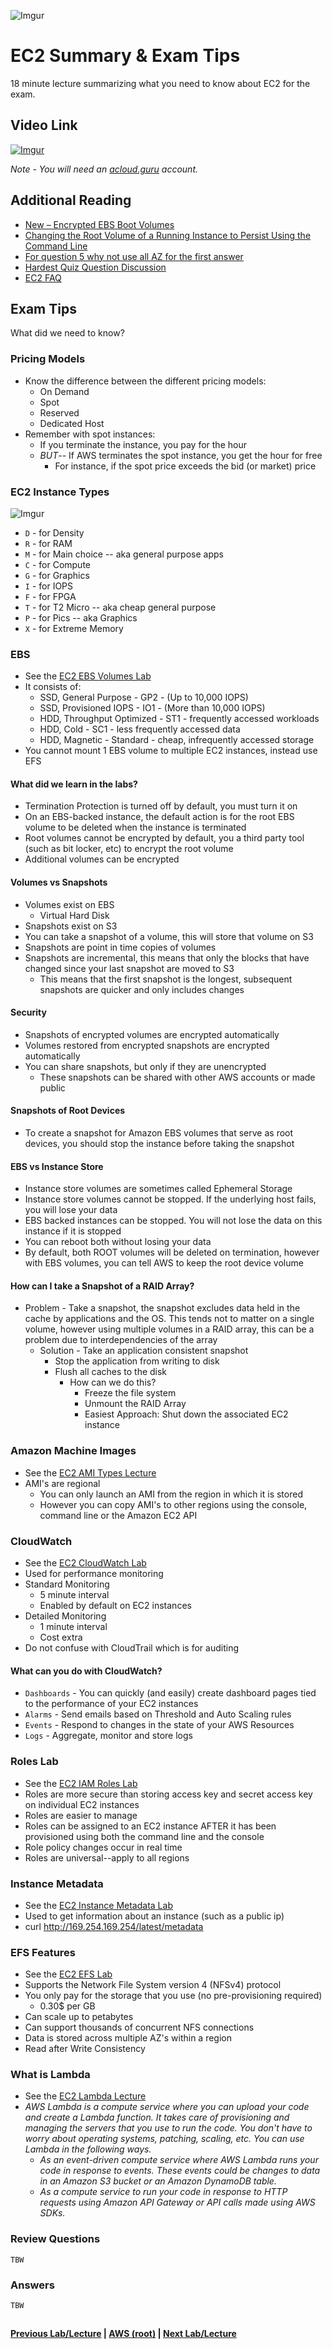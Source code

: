 ![Imgur](https://i.imgur.com/9awJmtb.png)


EC2 Summary & Exam Tips
======

18 minute lecture summarizing what you need to know about EC2 for the exam.


## Video Link

[![Imgur](https://i.imgur.com/rNHv4sJ.png)](https://acloud.guru/course/aws-certified-solutions-architect-associate/learn/ec2/summary/watch)

*Note - You will need an [acloud.guru](acloud.guru) account.*


## Additional Reading

* [New – Encrypted EBS Boot Volumes](https://aws.amazon.com/blogs/aws/new-encrypted-ebs-boot-volumes/)
* [Changing the Root Volume of a Running Instance to Persist Using the Command Line](https://docs.aws.amazon.com/AWSEC2/latest/UserGuide/terminating-instances.html#delete-on-termination-running-instance)
* [For question 5 why not use all AZ for the first answer](https://acloud.guru/forums/aws-certified-solutions-architect-associate/discussion/-KFIeaB-fySmPO6lHppl/for-question-5-why-not-use-all-az-for-the-first-answer)
* [Hardest Quiz Question Discussion](https://acloud.guru/course/aws-certified-solutions-architect-associate/discuss/-KFAnKuYopjjH3LCNdwN/ec2-quiz-qestion)
* [EC2 FAQ](https://aws.amazon.com/ec2/faqs/)

## Exam Tips

What did we need to know?

### Pricing Models

* Know the difference between the different pricing models:
  * On Demand
  * Spot
  * Reserved
  * Dedicated Host
* Remember with spot instances:
  * If you terminate the instance, you pay for the hour
  * _BUT_-- If AWS terminates the spot instance, you get the hour for free
      * For instance, if the spot price exceeds the bid (or market) price


### EC2 Instance Types

![Imgur](https://i.imgur.com/XO09jj1.png)

* `D` - for Density
* `R` - for RAM
* `M` - for Main choice -- aka general purpose apps
* `C` - for Compute
* `G` - for Graphics
* `I` - for IOPS
* `F` - for FPGA
* `T` - for T2 Micro -- aka cheap general purpose
* `P` - for Pics -- aka Graphics
* `X` - for Extreme Memory


### EBS

* See the [EC2 EBS Volumes Lab](ec2-ebs-volumes-lab.md)
* It consists of:
  * SSD, General Purpose - GP2 - (Up to 10,000 IOPS)
  * SSD, Provisioned IOPS - IO1 - (More than 10,000 IOPS)
  * HDD, Throughput Optimized - ST1 - frequently accessed workloads
  * HDD, Cold - SC1 - less frequently accessed data
  * HDD, Magnetic - Standard - cheap, infrequently accessed storage
* You cannot mount 1 EBS volume to multiple EC2 instances, instead use EFS


#### What did we learn in the labs?

* Termination Protection is turned off by default, you must turn it on
* On an EBS-backed instance, the default action is for the root EBS volume to be deleted when the instance is terminated
* Root volumes cannot be encrypted by default, you a third party tool (such as bit locker, etc) to encrypt the root volume
* Additional volumes can be encrypted


#### Volumes vs Snapshots

* Volumes exist on EBS
  * Virtual Hard Disk
* Snapshots exist on S3
* You can take a snapshot of a volume, this will store that volume on S3
* Snapshots are point in time copies of volumes
* Snapshots are incremental, this means that only the blocks that have changed since your last snapshot are moved to S3
  * This means that the first snapshot is the longest, subsequent snapshots are quicker and only
    includes changes


#### Security

* Snapshots of encrypted volumes are encrypted automatically
* Volumes restored from encrypted snapshots are encrypted automatically
* You can share snapshots, but only if they are unencrypted
  * These snapshots can be shared with other AWS accounts or made public


#### Snapshots of Root Devices

* To create a snapshot for Amazon EBS volumes that serve as root devices, you should stop the instance before 
  taking the snapshot
  
  
#### EBS vs Instance Store

* Instance store volumes are sometimes called Ephemeral Storage
* Instance store volumes cannot be stopped. If the underlying host fails, you will lose your data
* EBS backed instances can be stopped. You will not lose the data on this instance if it is stopped
* You can reboot both without losing your data
* By default, both ROOT volumes will be deleted on termination, however with EBS volumes, you can tell 
  AWS to keep the root device volume
    

#### How can I take a Snapshot of a RAID Array?

* Problem - Take a snapshot, the snapshot excludes data held in the cache by applications and the OS. This
  tends not to matter on a single volume, however using multiple volumes in a RAID array, this can be a
  problem due to interdependencies of the array
  * Solution - Take an application consistent snapshot
    * Stop the application from writing to disk
    * Flush all caches to the disk
      * How can we do this?
        * Freeze the file system
        * Unmount the RAID Array
        * Easiest Approach: Shut down the associated EC2 instance


### Amazon Machine Images

* See the [EC2 AMI Types Lecture](ec2-ami-types.md)
* AMI's are regional  
  * You can only launch an AMI from the region in which it is stored 
  * However you can copy AMI's to other regions using the console, command line or the Amazon EC2 API
  
  
### CloudWatch

* See the [EC2 CloudWatch Lab](ec2-cloudwatch-lab.md)
* Used for performance monitoring
* Standard Monitoring
  * 5 minute interval
  * Enabled by default on EC2 instances
* Detailed Monitoring
  * 1 minute interval
  * Cost extra
* Do not confuse with CloudTrail which is for auditing


#### What can you do with CloudWatch?

* `Dashboards` - You can quickly (and easily) create dashboard pages tied to the performance of your EC2 instances
* `Alarms` - Send emails based on Threshold and Auto Scaling rules
* `Events` - Respond to changes in the state of your AWS Resources
* `Logs` - Aggregate, monitor and store logs


### Roles Lab

* See the [EC2 IAM Roles Lab](ec2-iam-roles-lab.md)
* Roles are more secure than storing access key and secret access key on individual EC2 instances
* Roles are easier to manage
* Roles can be assigned to an EC2 instance AFTER it has been provisioned  using both the command line and the console
* Role policy changes occur in real time
* Roles are universal--apply to all regions


### Instance Metadata

* See the [EC2 Instance Metadata Lab](ec2-instance-metadata.md)
* Used to get information about an instance (such as a public ip)
* curl http://169.254.169.254/latest/metadata


### EFS Features

* See the [EC2 EFS Lab](ec2-efs-lab.md)
* Supports the Network File System version 4 (NFSv4) protocol
* You only pay for the storage that you use (no pre-provisioning required)
  * 0.30$ per GB
* Can scale up to petabytes
* Can support thousands of concurrent NFS connections
* Data is stored across multiple AZ's within a region
* Read after Write Consistency
 

### What is Lambda

* See the [EC2 Lambda Lecture](ec2-lambda.md)
* _AWS Lambda is a compute service where you can upload your code and create a Lambda function. 
  It takes care of provisioning and managing the servers that you use to run the code. You don't have to worry about 
  operating systems, patching, scaling, etc. You can use Lambda in the following ways._
  * _As an event-driven compute service where AWS Lambda runs your code in response to events. These events could be 
      changes to data in an Amazon S3 bucket or an Amazon DynamoDB table._ 
  * _As a compute service to run your code in response to HTTP requests using Amazon API Gateway or API calls made using
      AWS SDKs._
 
    
### Review Questions

    TBW  
    
### Answers

    TBW

## 
**[Previous Lab/Lecture](ec2-alexa-skill-lab.md) | [AWS (root)](../readme.adoc) | [Next Lab/Lecture](../route53/route53-dns-101.md)**










